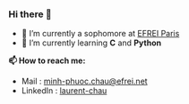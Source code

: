 ### Hi there 👋

- 🔭 I’m currently a sophomore at [EFREI Paris](https://www.efrei.fr/)
- 🌱 I’m currently learning **C** and **Python**

**📫 How to reach me:**

- Mail : minh-phuoc.chau@efrei.net
- LinkedIn : [laurent-chau](https://www.linkedin.com/in/laurent-chau/)
